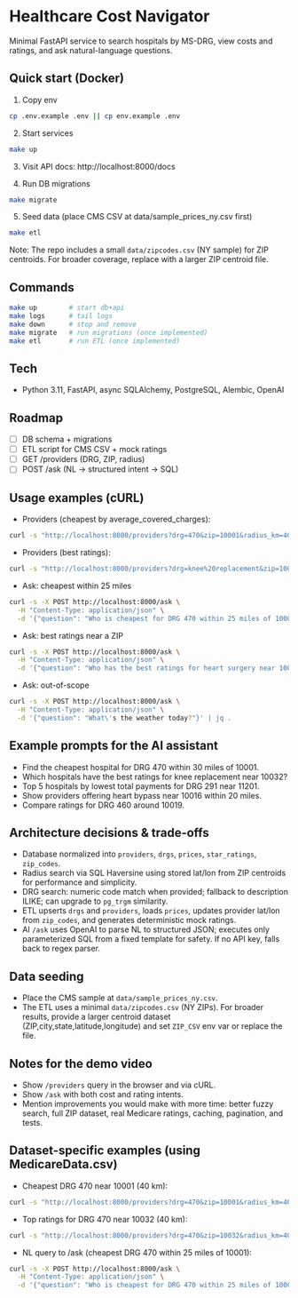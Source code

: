 # Healthcare Cost Navigator

Minimal FastAPI service to search hospitals by MS-DRG, view costs and ratings, and ask natural-language questions.

## Quick start (Docker)

1. Copy env
```bash
cp .env.example .env || cp env.example .env
```
2. Start services
```bash
make up
```
3. Visit API docs: http://localhost:8000/docs

4. Run DB migrations
```bash
make migrate
```

5. Seed data (place CMS CSV at data/sample_prices_ny.csv first)
```bash
make etl
```

Note: The repo includes a small `data/zipcodes.csv` (NY sample) for ZIP centroids. For broader coverage, replace with a larger ZIP centroid file.

## Commands
```bash
make up        # start db+api
make logs      # tail logs
make down      # stop and remove
make migrate   # run migrations (once implemented)
make etl       # run ETL (once implemented)
```

## Tech
- Python 3.11, FastAPI, async SQLAlchemy, PostgreSQL, Alembic, OpenAI

## Roadmap
- [ ] DB schema + migrations
- [ ] ETL script for CMS CSV + mock ratings
- [ ] GET /providers (DRG, ZIP, radius)
- [ ] POST /ask (NL → structured intent → SQL)

## Usage examples (cURL)

- Providers (cheapest by average_covered_charges):
```bash
curl -s "http://localhost:8000/providers?drg=470&zip=10001&radius_km=40&limit=10&sort=cost" | jq .
```

- Providers (best ratings):
```bash
curl -s "http://localhost:8000/providers?drg=knee%20replacement&zip=10032&radius_km=40&limit=5&sort=rating" | jq .
```

- Ask: cheapest within 25 miles
```bash
curl -s -X POST http://localhost:8000/ask \
  -H "Content-Type: application/json" \
  -d '{"question": "Who is cheapest for DRG 470 within 25 miles of 10001?"}' | jq .
```

- Ask: best ratings near a ZIP
```bash
curl -s -X POST http://localhost:8000/ask \
  -H "Content-Type: application/json" \
  -d '{"question": "Who has the best ratings for heart surgery near 10032?"}' | jq .
```

- Ask: out-of-scope
```bash
curl -s -X POST http://localhost:8000/ask \
  -H "Content-Type: application/json" \
  -d '{"question": "What\'s the weather today?"}' | jq .
```

## Example prompts for the AI assistant
- Find the cheapest hospital for DRG 470 within 30 miles of 10001.
- Which hospitals have the best ratings for knee replacement near 10032?
- Top 5 hospitals by lowest total payments for DRG 291 near 11201.
- Show providers offering heart bypass near 10016 within 20 miles.
- Compare ratings for DRG 460 around 10019.

## Architecture decisions & trade-offs
- Database normalized into `providers`, `drgs`, `prices`, `star_ratings`, `zip_codes`.
- Radius search via SQL Haversine using stored lat/lon from ZIP centroids for performance and simplicity.
- DRG search: numeric code match when provided; fallback to description ILIKE; can upgrade to `pg_trgm` similarity.
- ETL upserts `drgs` and `providers`, loads `prices`, updates provider lat/lon from `zip_codes`, and generates deterministic mock ratings.
- AI `/ask` uses OpenAI to parse NL to structured JSON; executes only parameterized SQL from a fixed template for safety. If no API key, falls back to regex parser.

## Data seeding
- Place the CMS sample at `data/sample_prices_ny.csv`.
- The ETL uses a minimal `data/zipcodes.csv` (NY ZIPs). For broader results, provide a larger centroid dataset (ZIP,city,state,latitude,longitude) and set `ZIP_CSV` env var or replace the file.

## Notes for the demo video
- Show `/providers` query in the browser and via cURL.
- Show `/ask` with both cost and rating intents.
- Mention improvements you would make with more time: better fuzzy search, full ZIP dataset, real Medicare ratings, caching, pagination, and tests.

## Dataset-specific examples (using MedicareData.csv)

- Cheapest DRG 470 near 10001 (40 km):
```bash
curl -s "http://localhost:8000/providers?drg=470&zip=10001&radius_km=40&limit=5&sort=cost" | jq .
```

- Top ratings for DRG 470 near 10032 (40 km):
```bash
curl -s "http://localhost:8000/providers?drg=470&zip=10032&radius_km=40&limit=5&sort=rating" | jq .
```

- NL query to /ask (cheapest DRG 470 within 25 miles of 10001):
```bash
curl -s -X POST http://localhost:8000/ask \
  -H "Content-Type: application/json" \
  -d '{"question": "Who is cheapest for DRG 470 within 25 miles of 10001?"}' | jq .
```
